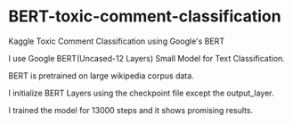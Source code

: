# BERT-toxic-comment-classification
Kaggle Toxic Comment Classification using Google's BERT

I use Google BERT(Uncased-12 Layers) Small Model for Text Classification.

BERT is pretrained on large wikipedia corpus data.

I initialize BERT Layers using the checkpoint file except the output_layer.

I trained the model for 13000 steps and it shows promising results.
